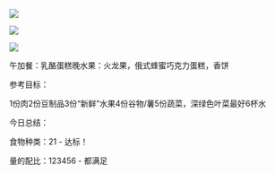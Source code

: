 
![](https://mmbiz.qlogo.cn/mmbiz_jpg/uDI3FLln00ZgTiaNDjOV5SSXCuyYUysLw0H98egt5llibk35tEv4HTEUBXMnIibBUqV7EKBoBKxcV90r5cRGtlJrQ/0?wx_fmt=jpeg)

![](https://mmbiz.qlogo.cn/mmbiz_jpg/uDI3FLln00ZgTiaNDjOV5SSXCuyYUysLwiccONKdGK3I4DGibrDCl92NGCjvNJdySVfF7I3YTWmn7h4em3biaqzIgA/0?wx_fmt=jpeg)

![](https://mmbiz.qlogo.cn/mmbiz_jpg/uDI3FLln00ZgTiaNDjOV5SSXCuyYUysLwVQCiaIsUbkKaTy6HUbCiaYyXcve94YNJFB0XziaiaG5syVyialyxmewYXHA/0?wx_fmt=jpeg)


午加餐：乳酪蛋糕晚水果：火龙果，俄式蜂蜜巧克力蛋糕，香饼

参考目标：

1份肉2份豆制品3份“新鲜”水果4份谷物/薯5份蔬菜，深绿色叶菜最好6杯水

今日总结：

食物种类：21 - 达标！

量的配比：123456 - 都满足
